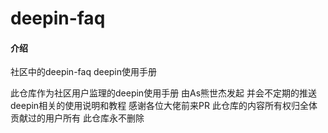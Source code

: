 # deepin-faq

#### 介绍
社区中的deepin-faq  deepin使用手册

此仓库作为社区用户监理的deepin使用手册 由As熊世杰发起 并会不定期的推送deepin相关的使用说明和教程
感谢各位大佬前来PR 
此仓库的内容所有权归全体贡献过的用户所有 此仓库永不删除
